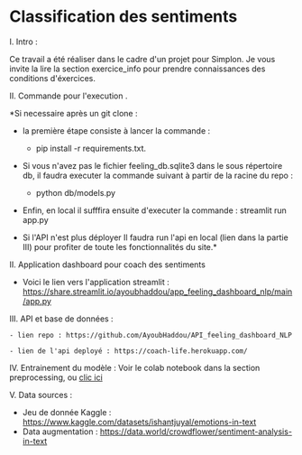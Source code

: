 # Classification des sentiments

I. Intro : 

Ce travail a été réaliser dans le cadre d'un projet pour Simplon. 
Je vous invite la lire la section exercice_info pour prendre connaissances des conditions d'éxercices. 

II. Commande pour l'execution . 

*Si necessaire après un git clone :
- la première étape consiste à lancer la commande : 
    - pip install -r requirements.txt. 
- Si vous n'avez pas le fichier feeling_db.sqlite3 dans le sous répertoire db, il faudra executer la commande suivant à partir de la racine du repo : 
    - python db/models.py 

- Enfin, en local il sufffira ensuite d'executer la commande : streamlit run app.py
- Si l'API n'est plus déployer Il faudra run l'api en local (lien dans la partie III) pour profiter de toute les fonctionnalités du site.*

II. Application dashboard pour coach des sentiments 

- Voici le lien vers l'application streamlit : https://share.streamlit.io/ayoubhaddou/app_feeling_dashboard_nlp/main/app.py

III. API et base de données : 

    - lien repo : https://github.com/AyoubHaddou/API_feeling_dashboard_NLP

    - lien de l'api deployé : https://coach-life.herokuapp.com/

IV. Entrainement du modèle : 
    Voir le colab notebook dans la section preprocessing, ou [clic ici](/preprocessing_model/preprocessing_models_NLP.ipynb)
    
    
V. Data sources : 
- Jeu de donnée Kaggle :  https://www.kaggle.com/datasets/ishantjuyal/emotions-in-text
- Data augmentation : https://data.world/crowdflower/sentiment-analysis-in-text
